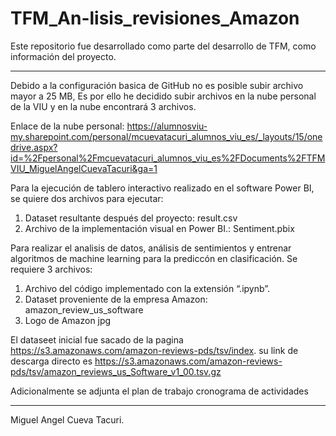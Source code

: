 # TFM_An-lisis_revisiones_Amazon
Este repositorio fue desarrollado como parte del desarrollo de TFM, como información del proyecto.


---------------------------------------------------------------------------------------------------------------------------------------
Debido a la configuración basica de GitHub no es posible subir archivo mayor a 25 MB,
Es por ello he decidido subir archivos en la nube personal de la VIU y en la nube encontrará 3 archivos. 

Enlace de la nube personal: https://alumnosviu-my.sharepoint.com/personal/mcuevatacuri_alumnos_viu_es/_layouts/15/onedrive.aspx?id=%2Fpersonal%2Fmcuevatacuri_alumnos_viu_es%2FDocuments%2FTFMVIU_MiguelAngelCuevaTacuri&ga=1

Para la ejecución de tablero interactivo realizado en el software Power BI, se quiere dos archivos para ejecutar:
1. Dataset resultante después del proyecto:  result.csv
2. Archivo de la implementación visual en Power BI.: Sentiment.pbix


Para realizar el analisis de datos, análisis de sentimientos y entrenar algoritmos de machine learning para la prediccón en clasificación.
Se requiere 3 archivos:
1. Archivo del código implementado con la extensión “.ipynb”.
2. Dataset proveniente de la empresa Amazon: amazon_review_us_software
3. Logo de Amazon jpg

El dataseet inicial fue sacado de la pagina https://s3.amazonaws.com/amazon-reviews-pds/tsv/index.
su link de descarga directo es
https://s3.amazonaws.com/amazon-reviews-pds/tsv/amazon_reviews_us_Software_v1_00.tsv.gz

Adicionalmente se adjunta el plan de trabajo cronograma de actividades 

------------------------------------------------------------------------------------------------------------------------------------------------


Miguel Angel Cueva Tacuri.
